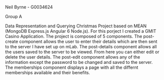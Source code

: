 Neil Byrne - G0034624

Group A

Data Representation and Querying Christmas Project based on MEAN (MongoDB Express.js Angular 6 Node.js).
For this porject I created a GMIT Casino Application.
The project is composed of 5 components.
The post-create component allows the user to enter their details which are then sent to the server I have set up on mLab.
The post-details component allows all the users saved to the server to be viewed.
From here you can either edit or delete the user details.
The post-edit component allows any of the information except the password to be changed and saved to the server.
The memberships component displays a page with all the differnt memberships available and their benefits.
